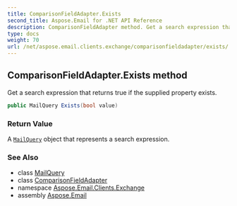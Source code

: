 ```yaml
---
title: ComparisonFieldAdapter.Exists
second_title: Aspose.Email for .NET API Reference
description: ComparisonFieldAdapter method. Get a search expression that returns true if the supplied property exists
type: docs
weight: 70
url: /net/aspose.email.clients.exchange/comparisonfieldadapter/exists/
---
```

## ComparisonFieldAdapter.Exists method

Get a search expression that returns true if the supplied property exists.

```csharp
public MailQuery Exists(bool value)
```

### Return Value

A [`MailQuery`](../../../aspose.email.tools.search/mailquery/) object that represents a search expression.

### See Also

* class [MailQuery](../../../aspose.email.tools.search/mailquery/)
* class [ComparisonFieldAdapter](../)
* namespace [Aspose.Email.Clients.Exchange](../../comparisonfieldadapter/)
* assembly [Aspose.Email](../../../)


